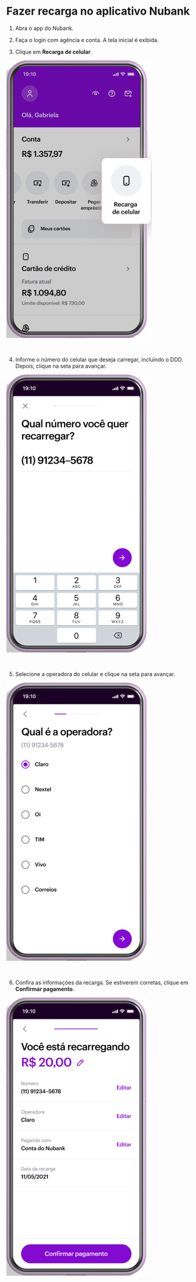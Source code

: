# Fazer recarga no aplicativo Nubank

1. Abra o app do Nubank.

2. Faça o login com agência e conta. A tela inicial é exibida.

3. Clique em **Recarga de celular**.

![Tela do app com a opção Recarga de celular em destaque.](images/recarga-celular-1.png)

<br>

4. Informe o número do celular que deseja carregar, incluindo o DDD. Depois, clique na seta para avançar.

![Tela do app para informação do número de celular.](images/recarga-celular-2.png)

<br>

5. Selecione a operadora do celular e clique na seta para avançar.

![Tela do app para seleção da operadora.](images/recarga-celular-3.png)

<br>

6. Confira as informações da recarga. Se estiverem corretas, clique em **Confirmar pagamento**.

![Tela do app de confirmação dos dados da recarga.](images/recarga-celular-4.png)
